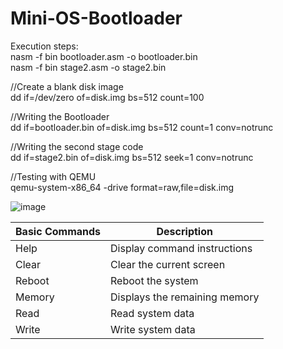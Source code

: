 # Mini-OS-Bootloader

Execution steps:  
nasm -f bin bootloader.asm -o bootloader.bin  
nasm -f bin stage2.asm -o stage2.bin  
  
//Create a blank disk image  
dd if=/dev/zero of=disk.img bs=512 count=100  
  
//Writing the Bootloader  
dd if=bootloader.bin of=disk.img bs=512 count=1 conv=notrunc  
  
//Writing the second stage code  
dd if=stage2.bin of=disk.img bs=512 seek=1 conv=notrunc  

//Testing with QEMU  
qemu-system-x86_64 -drive format=raw,file=disk.img  
  
![image](https://github.com/user-attachments/assets/95140a68-0e66-4f2e-b947-b9c96b4fc74f)
  
| Basic Commands | Description |
| ----------- | ----------- |
| Help | Display command instructions |
| Clear | Clear the current screen |
| Reboot | Reboot the system |
| Memory | Displays the remaining memory |
| Read | Read system data |
| Write | Write system data |
